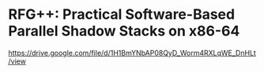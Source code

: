 # RFG++: Practical Software-Based Parallel Shadow Stacks on x86-64
https://drive.google.com/file/d/1H1BmYNbAP08QyD_Worm4RXLqWE_DnHLt/view
